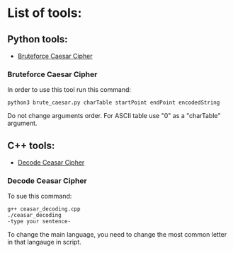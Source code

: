# List of tools:
## Python tools:
- [Bruteforce Caesar Cipher](INSTRUCTION.md#bruteforce-caesar-cipher)

### Bruteforce Caesar Cipher
In order to use this tool run this command:

	python3 brute_caesar.py charTable startPoint endPoint encodedString

Do not change arguments order. For ASCII table use "0" as a "charTable" argument.	

## C++ tools:
- [Decode Ceasar Cipher](INSTRUCTION.md#decode-ceasar-cipher)

### Decode Ceasar Cipher
To sue this command:

	g++ ceasar_decoding.cpp
	./ceasar_decoding
	-type your sentence-

To change the main language, you need to change the most common letter in that langauge in script.
